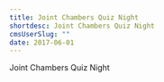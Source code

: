 ```yaml
---
title: Joint Chambers Quiz Night
shortdesc: Joint Chambers Quiz Night
cmsUserSlug: ""
date: 2017-06-01 
---
```


  Joint Chambers Quiz Night